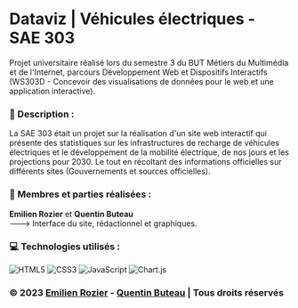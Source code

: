 # Dataviz | Véhicules électriques - SAE 303

Projet universitaire réalisé lors du semestre 3 du BUT Métiers du Multimédia et de l'Internet, parcours Développement Web et Dispositifs Interactifs (WS303D -  Concevoir des visualisations de données pour le web et une application interactive).

### 📜 Description :
La SAE 303 était un projet sur la réalisation d'un site web interactif qui présente des statistiques sur les infrastructures de recharge de véhicules électriques et le développement de la mobilité électrique, de nos jours et les projections pour 2030. Le tout en récoltant des informations officielles sur différents sites (Gouvernements et sources officielles).

### 👥 Membres et parties réalisées :
**Emilien Rozier** et **Quentin Buteau**<br>
---> Interface du site, rédactionnel et graphiques.

### 💻 Technologies utilisés :
![HTML5](https://img.shields.io/badge/html5-%23E34F26.svg?style=for-the-badge&logo=html5&logoColor=white)
![CSS3](https://img.shields.io/badge/css3-%231572B6.svg?style=for-the-badge&logo=css3&logoColor=white)
![JavaScript](https://img.shields.io/badge/javascript-%23323330.svg?style=for-the-badge&logo=javascript&logoColor=%23F7DF1E)
![Chart.js](https://img.shields.io/badge/Chart.js-%23FF69B4.svg?style=for-the-badge&logo=chart-dot-js&logoColor=white)

### © 2023 [Emilien Rozier](https://github.com/EmilienRozier) - [Quentin Buteau](http://qbuteau.fr) | Tous droits réservés

